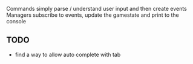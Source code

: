 

Commands simply parse / understand user input and then create events
Managers subscribe to events, update the gamestate and print to the console


## TODO
* find a way to allow auto complete with tab
